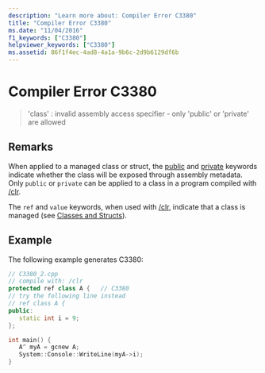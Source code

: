 ```yaml
---
description: "Learn more about: Compiler Error C3380"
title: "Compiler Error C3380"
ms.date: "11/04/2016"
f1_keywords: ["C3380"]
helpviewer_keywords: ["C3380"]
ms.assetid: 86f1f4ec-4ad8-4a1a-9b6c-2d9b6129df6b
---
```

# Compiler Error C3380

> 'class' : invalid assembly access specifier - only 'public' or 'private' are allowed

## Remarks

When applied to a managed class or struct, the [public](../../cpp/public-cpp.md) and [private](../../cpp/private-cpp.md) keywords indicate whether the class will be exposed through assembly metadata. Only `public` or `private` can be applied to a class in a program compiled with [/clr](../../build/reference/clr-common-language-runtime-compilation.md).

The `ref` and `value` keywords, when used with [/clr](../../build/reference/clr-common-language-runtime-compilation.md), indicate that a class is managed (see [Classes and Structs](../../extensions/classes-and-structs-cpp-component-extensions.md)).

## Example

The following example generates C3380:

```cpp
// C3380_2.cpp
// compile with: /clr
protected ref class A {   // C3380
// try the following line instead
// ref class A {
public:
   static int i = 9;
};

int main() {
   A^ myA = gcnew A;
   System::Console::WriteLine(myA->i);
}
```
